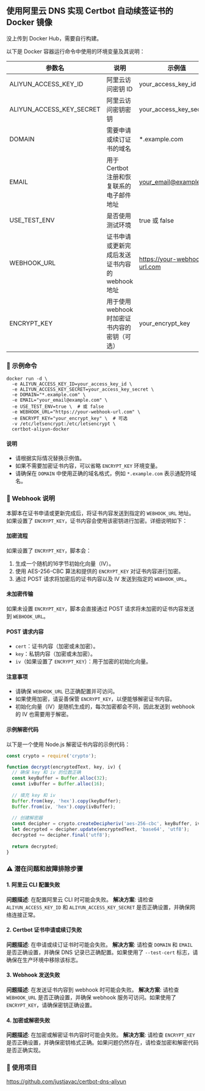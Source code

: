 ## 使用阿里云 DNS 实现 Certbot 自动续签证书的 Docker 镜像

没上传到 Docker Hub，需要自行构建。


以下是 Docker 容器运行命令中使用的环境变量及其说明：

| 参数名                | 说明                                                | 示例值                       |
|-----------------------|-----------------------------------------------------|-----------------------------|
| ALIYUN_ACCESS_KEY_ID  | 阿里云访问密钥 ID                                    | your_access_key_id          |
| ALIYUN_ACCESS_KEY_SECRET | 阿里云访问密钥密钥                                | your_access_key_secret      |
| DOMAIN                | 需要申请或续订证书的域名                            | *.example.com             |
| EMAIL                 | 用于 Certbot 注册和恢复联系的电子邮件地址             | your_email@example.com      |
| USE_TEST_ENV          | 是否使用测试环境 | true 或 false               |
| WEBHOOK_URL           | 证书申请或更新完成后发送证书内容的 webhook 地址       | https://your-webhook-url.com |
| ENCRYPT_KEY          | 用于使用 webhook 时加密证书内容的密钥（可选）                       | your_encrypt_key           |

### 🌰 示例命令

```shell
docker run -d \
  -e ALIYUN_ACCESS_KEY_ID=your_access_key_id \
  -e ALIYUN_ACCESS_KEY_SECRET=your_access_key_secret \
  -e DOMAIN="*.example.com" \
  -e EMAIL="your_email@example.com" \
  -e USE_TEST_ENV=true \  # 或 false
  -e WEBHOOK_URL="https://your-webhook-url.com" \
  -e ENCRYPT_KEY="your_encrypt_key" \  # 可选
  -v /etc/letsencrypt:/etc/letsencrypt \
  certbot-aliyun-docker
```

#### 说明

- 请根据实际情况替换示例值。
- 如果不需要加密证书内容，可以省略 `ENCRYPT_KEY` 环境变量。
- 请确保在 `DOMAIN` 中使用正确的域名格式，例如 `*.example.com` 表示通配符域名。


### 🔗 Webhook 说明
本脚本在证书申请或更新完成后，将证书内容发送到指定的 `WEBHOOK_URL` 地址。如果设置了 `ENCRYPT_KEY`，证书内容会使用该密钥进行加密。详细说明如下：

#### 加密流程
如果设置了 `ENCRYPT_KEY`，脚本会：
1. 生成一个随机的16字节初始化向量（IV）。
2. 使用 AES-256-CBC 算法和提供的 `ENCRYPT_KEY` 对证书内容进行加密。
3. 通过 POST 请求将加密后的证书内容以及 IV 发送到指定的 `WEBHOOK_URL`。

#### 未加密传输
如果未设置 `ENCRYPT_KEY`，脚本会直接通过 POST 请求将未加密的证书内容发送到 `WEBHOOK_URL`。

#### POST 请求内容
- `cert`：证书内容（加密或未加密）。
- `key`：私钥内容（加密或未加密）。
- `iv`（如果设置了 `ENCRYPT_KEY`）：用于加密的初始化向量。

#### 注意事项
- 请确保 `WEBHOOK_URL` 已正确配置并可访问。
- 如果使用加密，请妥善保管 `ENCRYPT_KEY`，以便能够解密证书内容。
- 初始化向量（IV）是随机生成的，每次加密都会不同，因此发送到 webhook 的 IV 也需要用于解密。

#### 示例解密代码
以下是一个使用 Node.js 解密证书内容的示例代码：
```javascript
const crypto = require('crypto');

function decrypt(encryptedText, key, iv) {
  // 确保 key 和 iv 的位数正确
  const keyBuffer = Buffer.alloc(32);
  const ivBuffer = Buffer.alloc(16); 
  
  // 填充 key 和 iv
  Buffer.from(key, 'hex').copy(keyBuffer);
  Buffer.from(iv, 'hex').copy(ivBuffer);
  
  // 创建解密器
  const decipher = crypto.createDecipheriv('aes-256-cbc', keyBuffer, ivBuffer);
  let decrypted = decipher.update(encryptedText, 'base64', 'utf8');
  decrypted += decipher.final('utf8');
  
  return decrypted;
}
```

### ⚠️ 潜在问题和故障排除步骤

#### 1. 阿里云 CLI 配置失败
**问题描述**: 在配置阿里云 CLI 时可能会失败。
**解决方案**: 请检查 `ALIYUN_ACCESS_KEY_ID` 和 `ALIYUN_ACCESS_KEY_SECRET` 是否正确设置，并确保网络连接正常。

#### 2. Certbot 证书申请或续订失败
**问题描述**: 在申请或续订证书时可能会失败。
**解决方案**: 请检查 `DOMAIN` 和 `EMAIL` 是否正确设置，并确保 DNS 记录已正确配置。如果使用了 `--test-cert` 标志，请确保在生产环境中移除该标志。

#### 3. Webhook 发送失败
**问题描述**: 在发送证书内容到 webhook 时可能会失败。
**解决方案**: 请检查 `WEBHOOK_URL` 是否正确设置，并确保 webhook 服务可访问。如果使用了 `ENCRYPT_KEY`，请确保密钥正确设置。

#### 4. 加密或解密失败
**问题描述**: 在加密或解密证书内容时可能会失败。
**解决方案**: 请检查 `ENCRYPT_KEY` 是否正确设置，并确保密钥格式正确。如果问题仍然存在，请检查加密和解密代码是否正确实现。

### 📂 使用项目
https://github.com/justjavac/certbot-dns-aliyun
